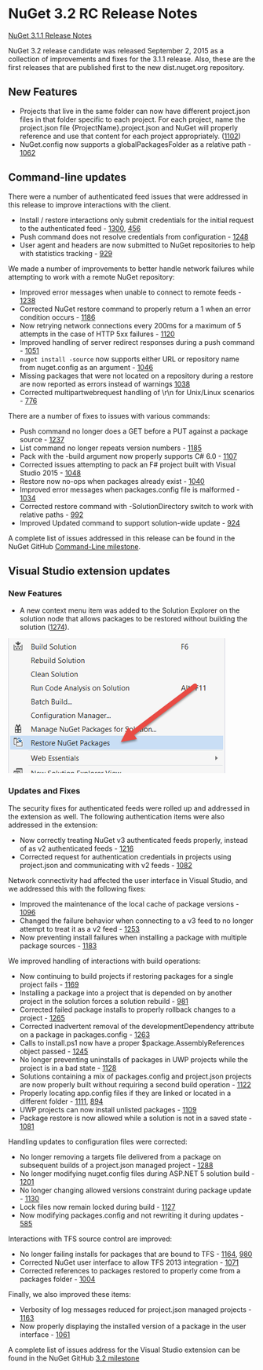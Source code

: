 
# NuGet 3.2 RC Release Notes

[NuGet 3.1.1 Release Notes](nuget-3.1.1)

NuGet 3.2 release candidate was released September 2, 2015 as a collection of improvements and fixes for the 3.1.1 release.  Also, these are the first releases that are published first to the new dist.nuget.org repository.

## New Features

* Projects that live in the same folder can now have different project.json files in that folder specific to each project.  For each project, name the project.json file {ProjectName}.project.json and NuGet will properly reference and use that content for each project appropriately. ([1102](https://github.com/NuGet/Home/issues/1102)) 
* NuGet.config now supports a globalPackagesFolder as a relative path - [1062](https://github.com/NuGet/Home/issues/1062)

## Command-line updates

There were a number of authenticated feed issues that were addressed in this release to improve interactions with the client.

* Install / restore interactions only submit credentials for the initial request to the authenticated feed - [1300](https://github.com/NuGet/Home/issues/1300), [456](https://github.com/NuGet/Home/issues/456)
* Push command does not resolve credentials from configuration - [1248](https://github.com/NuGet/Home/issues/1248)
* User agent and headers are now submitted to NuGet repositories to help with statistics tracking - [929](https://github.com/NuGet/Home/issues/929)

We made a number of improvements to better handle network failures while attempting to work with a remote NuGet repository:

* Improved error messages when unable to connect to remote feeds - [1238](https://github.com/NuGet/Home/issues/1238)
* Corrected NuGet restore command to properly return a 1 when an error condition occurs - [1186](https://github.com/NuGet/Home/issues/1186)
* Now retrying network connections every 200ms for a maximum of 5 attempts in the case of HTTP 5xx failures - [1120](https://github.com/NuGet/Home/issues/1120) 
* Improved handling of server redirect responses during a push command - [1051](https://github.com/NuGet/Home/issues/1051)
* `nuget install -source` now supports either URL or repository name from nuget.config as an argument - [1046](https://github.com/NuGet/Home/issues/1046)
* Missing packages that were not located on a repository during a restore are now reported as errors instead of warnings [1038](https://github.com/NuGet/Home/issues/1038)
* Corrected multipartwebrequest handling of \r\n for Unix/Linux scenarios - [776](https://github.com/NuGet/Home/issues/776)

There are a number of fixes to issues with various commands:

* Push command no longer does a GET before a PUT against a package source - [1237](https://github.com/NuGet/Home/issues/1237)
* List command no longer repeats version numbers - [1185](https://github.com/NuGet/Home/issues/1185)
* Pack with the -build argument now properly supports C# 6.0 - [1107](https://github.com/NuGet/Home/issues/1107)
* Corrected issues attempting to pack an F# project built with Visual Studio 2015 - [1048](https://github.com/NuGet/Home/issues/1048)
* Restore now no-ops when packages already exist - [1040](https://github.com/NuGet/Home/issues/1040)
* Improved error messages when packages.config file is malformed - [1034](https://github.com/NuGet/Home/issues/1034)
* Corrected restore command with -SolutionDirectory switch to work with relative paths - [992](https://github.com/NuGet/Home/issues/992)
* Improved Updated command to support solution-wide update - [924](https://github.com/NuGet/Home/issues/924)

A complete list of issues addressed in this release can be found in the NuGet GitHub [Command-Line milestone](https://github.com/nuget/home/issues?utf8=%E2%9C%93&q=is%3Aissue+milestone%3A3.2.0-commandline+is%3Aclosed+-label%3AClosedAs%3ADuplicate).

## Visual Studio extension updates

### New Features

* A new context menu item was added to the Solution Explorer on the solution node that allows packages to be restored without building the solution ([1274](https://github.com/NuGet/Home/issues/1274)).

![New 'Restore Packages' Context Menu Item](images/NuGet-3.2/newContextMenu.png)

### Updates and Fixes

The security fixes for authenticated feeds were rolled up and addressed in the extension as well.  The following authentication items were also addressed in the extension:

* Now correctly treating NuGet v3 authenticated feeds properly, instead of as v2 authenticated feeds - [1216](https://github.com/NuGet/Home/issues/1216)
* Corrected request for authentication credentials in projects using project.json and communicating with v2 feeds - [1082](https://github.com/NuGet/Home/issues/1082)

Network connectivity had affected the user interface in Visual Studio, and we addressed this with the following fixes:

* Improved the maintenance of the local cache of package versions - [1096](https://github.com/NuGet/Home/issues/1096)
* Changed the failure behavior when connecting to a v3 feed to no longer attempt to treat it as a v2 feed - [1253](https://github.com/NuGet/Home/issues/1253)
* Now preventing install failures when installing a package with multiple package sources - [1183](https://github.com/NuGet/Home/issues/1183)

We improved handling of interactions with build operations:

* Now continuing to build projects if restoring packages for a single project fails - [1169](https://github.com/NuGet/Home/issues/1169)
* Installing a package into a project that is depended on by another project in the solution forces a solution rebuild - [981](https://github.com/NuGet/Home/issues/981)
* Corrected failed package installs to properly rollback changes to a project - [1265](https://github.com/NuGet/Home/issues/1265)
* Corrected inadvertent removal of the developmentDependency attribute on a package in packages.config - [1263](https://github.com/NuGet/Home/issues/1263)
* Calls to install.ps1 now have a proper $package.AssemblyReferences object passed - [1245](https://github.com/NuGet/Home/issues/1245)
* No longer preventing uninstalls of packages in UWP projects while the project is in a bad state - [1128](https://github.com/NuGet/Home/issues/1128)
* Solutions containing a mix of packages.config and project.json projects are now properly built without requiring a second build operation - [1122](https://github.com/NuGet/Home/issues/1122)
* Properly locating app.config files if they are linked or located in a different folder - [1111](https://github.com/NuGet/Home/issues/1111), [894](https://github.com/NuGet/Home/issues/894)
* UWP projects can now install unlisted packages - [1109](https://github.com/NuGet/Home/issues/1109)
* Package restore is now allowed while a solution is not in a saved state - [1081](https://github.com/NuGet/Home/issues/1081)


Handling updates to configuration files were corrected:
* No longer removing a targets file delivered from a package on subsequent builds of a project.json managed project - [1288](https://github.com/NuGet/Home/issues/1288)
* No longer modifying nuget.config files during ASP.NET 5 solution build - [1201](https://github.com/NuGet/Home/issues/1201)
* No longer changing allowed versions constraint during package update - [1130](https://github.com/NuGet/Home/issues/1130)
* Lock files now remain locked during build - [1127](https://github.com/NuGet/Home/issues/1127)
* Now modifying packages.config and not rewriting it during updates - [585](https://github.com/NuGet/Home/issues/585)


Interactions with TFS source control are improved:

* No longer failing installs for packages that are bound to TFS - [1164](https://github.com/NuGet/Home/issues/1164), [980](https://github.com/NuGet/Home/issues/980)
* Corrected NuGet user interface to allow TFS 2013 integration - [1071](https://github.com/NuGet/Home/issues/1071)
* Corrected references to packages restored to properly come from a packages folder - [1004](https://github.com/NuGet/Home/issues/1004)

Finally, we also improved these items:

* Verbosity of log messages reduced for project.json managed projects - [1163](https://github.com/NuGet/Home/issues/1163)
* Now properly displaying the installed version of a package in the user interface - [1061](https://github.com/NuGet/Home/issues/1061)

  
A complete list of issues address for the Visual Studio extension can be found in the NuGet GitHub [3.2 milestone](https://github.com/nuget/home/issues?q=is%3Aissue+is%3Aclosed+-label%3AClosedAs%3ADuplicate+milestone%3A3.2)
